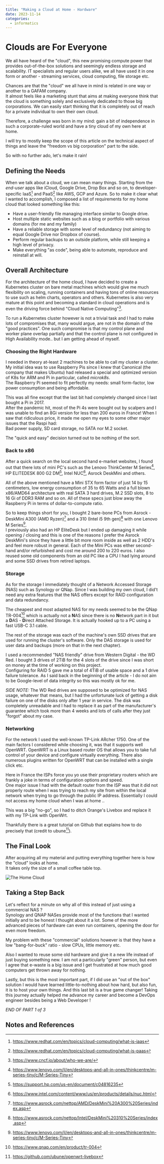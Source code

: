 ```yaml
---
title: "Making a Cloud at Home - Hardware"
date: 2023-11-14
categories:
  - informatics
---
```


# Clouds are For Everyone

We all have heard of the "cloud", this new promising compute power that provides out-of-the-box solutions and seemingly endless storage and scalability. IT specialists and regular users alike, we all have used it in one form or another - streaming services, cloud computing, file storage etc.

Chances are that the "cloud" we all have in mind is related in one way or another to a GAFAM company.  
It almost feels like a marketing stunt that aims at making everyone think that the cloud is something solely and exclusively dedicated to those big corporations. We can easily start thinking that it is completely out of reach for a private individual to own their own cloud.

Therefore, a challenge was born in my mind: gain a bit of independence in such a corporate-ruled world and have a tiny cloud of my own here at home.

I will try to mostly keep the scope of this article on the technical aspect of things and leave the "freedom vs big corporation" part to the side.

So with no further ado, let's make it rain!

## Defining the Needs

When we talk about a cloud, we can mean many things. Starting from the *end-user* apps like iCloud, Google Drive, Drop Box and so on, to developer-specific IaaS[^IaaS] and PaaS[^PaaS] like AWS, GCP and Azure.
So to make it clear what I wanted to accomplish, I composed a list of requirements for my home cloud that looked something like this:

- Have a user-friendly file managing interface similar to Google drive.
- Host multiple static websites such as a blog or portfolio with various domains (for me and my family)
- Have a reliable storage with some level of redundancy (not aiming to equal Google Drive nor Dropbox of course).
- Perform regular backups to an outside platform, while still keeping a high level of privacy.
- Make everything "as code", being able to automate, reproduce and reinstall at will.

## Overall Architecture

For the architecture of the home cloud, I have decided to create a Kubernetes cluster on bare metal machines which would give me much flexibility on scaling, running containers and having tons of online resources to use such as helm charts, operators and others.
Kubernetes is also very mature at this point and becoming a standard in cloud operations and is even the driving force behind "Cloud Native Computing"[^cloud-native].

To run a Kubernetes cluster however is not a trivial task and I had to make lots of compromises that, many would argue, are not in the domain of the "good practices". One such compromise is that my control plane and worker plane overlap partially and that the control plane is not configured in High Availability mode.. but I am getting ahead of myself.

### Choosing the Right Hardware

I needed in theory at-least 2 machines to be able to call my cluster a cluster. My initial idea was to use Raspberry Pis since I knew that Canonical (the company that makes Ubuntu) had released a special and optimized version of K8s for ARM and Pi in particular, called *microk8s*.  
The Raspberry Pi seemed to fit perfectly my needs: small form-factor, low power consumption and being affordable.

This was all fine except that the last bit had completely changed since I last bought a Pi in 2017.  
After the pandemic hit, most of the Pi 4s were bought out by scalpers and I was unable to find an 8Gi version for less than 200 euros in France!
When I saw that ridiculous price, it made me open my eyes to some other major issues that the Raspi had:  
Bad power supply, SD card storage, no SATA nor M.2 socket.

The "quick and easy" decision turned out to be nothing of the sort.

### Back to x86

After a quick search on the local second hand e-market websites, I found out that there lots of mini PC's such as the Lenovo ThinkCenter M Series[^lenovo-m], HP ELITEDESK 800 G2 DM[^hp-elite-desk], Intel NUC[^intel-nuc], Asrock DeskMini and others.

All of the above mentioned have a Mini STX form factor of just 14 by 15 centimeters, low energy consumption of 35 to 65 Watts and a full blown x86/AMD64 architecture with real SATA 3 hard drives, M.2 SSD slots, 8 to 16 Gi of DDR3 RAM and so on. All of these specs just blow away the Raspberry Pi in terms of dollar-to-compute ratio.

So to keep things short for you, I bought 2 bare-bone PCs from Asrock - DeskMini A300 (AMD Ryzen)[^asrock-a300] and a 310 (Intel i5 9th gen)[^asrock-a310] with one Lenovo M Series[^lenovo-m].  
I previously also had an HP EliteDesk but I ended up damaging it while opening / closing and this is one of the reasons I prefer the Asrock DeskMini's since they have a little bit more room inside as well as 2 HDD's and feel more robust in general.
Each of the Mini PCs was either second-hand and/or refurbished and cost me around 200 to 220 euros. I also reused some old components from an old PC like a CPU I had lying around and some SSD drives from retired laptops.

### Storage

As for the storage I immediately thought of a Network Accessed Storage (NAS) such as Synology or QNap. Since I was building my own cloud, I did't need any extra features that the NAS offers except for RAID configuration and data redundancy. 

The cheapest and most adapted NAS for my needs seemed to be the QNap TR-004[^qnap] which is actually not a **N**AS since there is no **N**etwork part in it but a **D**AS - **D**irect Attached Storage.
It is actually hooked up to a PC using a fast USB-C 3.1 cable.

The rest of the storage was each of the machine's own SSD drives that are used for running the cluster's software. Only the DAS storage is used for user data and backups (more on that in the next chapter).

I used a recommended "NAS friendly" drive from Western Digital - the WD Red. I bought 3 drives of 2TiB for the 4 slots of the drive since I was short on money at the time of working on this project.  
Configuring for RAID 5 gave me a total of 4TiB of usable space and a 1 drive failure tolerance. As I said back in the beginning of the article - I do not aim to be Google-level of data integrity so this was mostly ok for me.

*SIDE NOTE:* The WD Red drives are supposed to be optimized for NAS usage, whatever that means, but I had the unfortunate luck of getting a disk failure on one of the disks only after 1 year in service. The disk was completely unreadable and I had to replace it as part of the manufacturer's guarantee which took more than 4 weeks and lots of calls after they just "forgot" about my case.

### Networking

For the network I used the well-known TP-Link ARcher 1750. One of the main factors I considered while choosing it, was that it supports well OpenWRT. OpenWRT is a Linux based router OS that allows you to take full control of your device and configure virtually everything. There also numerous plugins written for OpenWRT that can be installed with a single click etc.

Here in France the ISPs force you yo use their proprietary routers which are frankly a joke in terms of configuration options and speed.  
One major issue I had with the default router from the ISP was that it did not properly route when I was trying to reach my site from within the local network when trying to go through the public IP address. Essentially I could not access my home cloud when I was at home ..

This was a big "no-go", so I had to ditch Orange's Livebox and replace it with my TP-Link with OpenWrt.

Thankfully there is a great tutorial on Github that explains how to do precisely that (credit to ubune[^livebox-openwrt]).

## The Final Look

After acquiring all my material and putting everything together here is how the "cloud" looks at home.  
It takes only the size of a small coffee table top.

![The Home Cloud](../images/homecloud/home_cloud.jpg)

## Taking a Step Back

Let's reflect for a minute on why all of this instead of just using a commercial NAS ?  
Synology and QNAP NASes provide most of the functions that I wanted initially and to be honest I thought about it a lot. Some of the more advanced pieces of hardware can even run containers, opening the door for even more freedom.

My problem with these "commercial" solutions however is that they have a low "bang-for-buck" ratio - slow CPUs, little memory etc.

Also I wanted to reuse some old hardware and give it a new life instead of just buying something new. I am not a particularly "green" person, but even I agree that e-waste is a big issue and I get frustrated at how much good computers get thrown away for nothing. 

Lastly, but this is the most important part, if I did use an "out of the box" solution I would have learned little-to-nothing about how hard, but also fun, it is to host your own things. And this last bit is a true game changer! Taking this journey actually helped me advance my career and become a DevOps engineer besides being a Web Developer !

*END OF PART 1 of 3*

## Notes and References

[^IaaS]: https://www.redhat.com/en/topics/cloud-computing/what-is-iaas
[^PaaS]: https://www.redhat.com/en/topics/cloud-computing/what-is-paas
[^cloud-native]: https://www.cncf.io/about/who-we-are/
[^intel-nuc]: https://www.intel.com/content/www/us/en/products/details/nuc.html
[^asrock-a300]: https://www.asrock.com/nettop/AMD/DeskMini%20A300%20Series/index.asp
[^asrock-a310]: https://www.asrock.com/nettop/Intel/DeskMini%20310%20Series/index.asp
[^lenovo-m]: https://www.lenovo.com/il/en/desktops-and-all-in-ones/thinkcentre/m-series-tiny/c/M-Series-Tiny
[^hp-elite-desk]: https://support.hp.com/us-en/document/c04816235
[^qnap]: https://www.qnap.com/en/product/tr-004
[^livebox-openwrt]: https://github.com/ubune/openwrt-livebox
